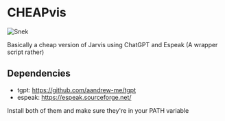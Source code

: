 # CHEAPvis

![Snek](https://www.learnpython.dev/images/snake-scaled.png)

Basically a cheap version of Jarvis using ChatGPT and Espeak (A wrapper script rather)


## Dependencies

- tgpt: https://github.com/aandrew-me/tgpt
- espeak: https://espeak.sourceforge.net/

Install both of them and make sure they're in your PATH variable
